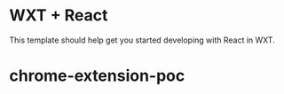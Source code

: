 # WXT + React

This template should help get you started developing with React in WXT.
# chrome-extension-poc
